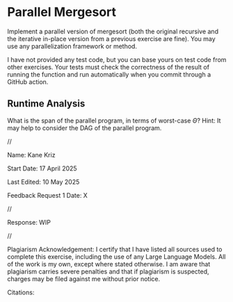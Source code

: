 # Parallel Mergesort

Implement a parallel version of mergesort (both the original recursive and the
iterative in-place version from a previous exercise are fine). You may use any
parallelization framework or method.

I have not provided any test code, but you can base yours on test code from
other exercises. Your tests must check the correctness of the result of running
the function and run automatically when you commit through a GitHub action.

## Runtime Analysis

What is the span of the parallel program, in terms of worst-case $\Theta$? Hint:
It may help to consider the DAG of the parallel program.



//



Name: Kane Kriz

Start Date: 17 April 2025

Last Edited: 10 May 2025

Feedback Request 1 Date: X




//



Response: WIP






//


Plagiarism Acknowledgement: I certify that I have listed all sources used to complete this exercise, including the use of any Large Language Models. All of the work is my own, except where stated otherwise. I am aware that plagiarism carries severe penalties and that if plagiarism is suspected, charges may be filed against me without prior notice.


Citations:

